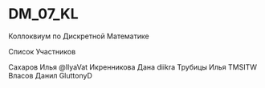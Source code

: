 # DM_07_KL
Коллоквиум по Дискретной Математике

Список Участников

Сахаров Илья @IlyaVat
Икренникова Дана diikra
Трубицы Илья TMSITW
Власов Данил GluttonyD
